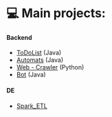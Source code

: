 # 💻 Main projects:
#### Backend
 - [ToDoList](https://github.com/admitriy1931/ToDoList) (Java)
 - [Automats](https://github.com/1Shadowscale1/Automats) (Java)
 - [Web - Crawler](https://github.com/SlivnyiArtem/WebCraulerPy) (Python)
 - [Bot](https://github.com/admitriy1931/Weather_Bot_Java) (Java)
   
#### DE
 - [Spark_ETL](https://github.com/admitriy1931/Spark_ETL)


<!--
**admitriy1931/admitriy1931** is a ✨ _special_ ✨ repository because its `README.md` (this file) appears on your GitHub profile.

Here are some ideas to get you started:

- 🔭 I’m currently working on ...
- 🌱 I’m currently learning ...
- 👯 I’m looking to collaborate on ...
- 🤔 I’m looking for help with ...
- 💬 Ask me about ...
- 📫 How to reach me: ...
- 😄 Pronouns: ...
- ⚡ Fun fact: ...
-->
